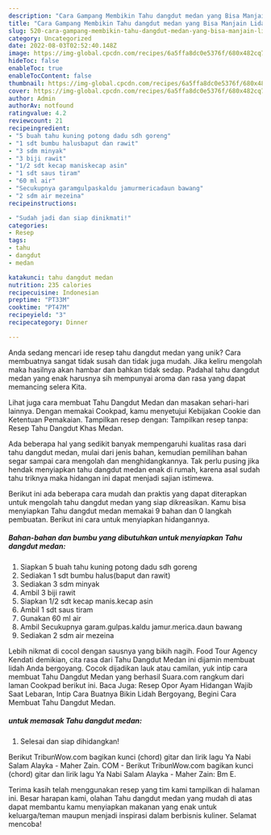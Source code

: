 ```yaml
---
description: "Cara Gampang Membikin Tahu dangdut medan yang Bisa Manjain Lidah"
title: "Cara Gampang Membikin Tahu dangdut medan yang Bisa Manjain Lidah"
slug: 520-cara-gampang-membikin-tahu-dangdut-medan-yang-bisa-manjain-lidah
category: Uncategorized
date: 2022-08-03T02:52:40.148Z
image: https://img-global.cpcdn.com/recipes/6a5ffa8dc0e5376f/680x482cq70/tahu-dangdut-medan-foto-resep-utama.jpg
hideToc: false
enableToc: true
enableTocContent: false
thumbnail: https://img-global.cpcdn.com/recipes/6a5ffa8dc0e5376f/680x482cq70/tahu-dangdut-medan-foto-resep-utama.jpg
cover: https://img-global.cpcdn.com/recipes/6a5ffa8dc0e5376f/680x482cq70/tahu-dangdut-medan-foto-resep-utama.jpg
author: Admin
authorAv: notfound
ratingvalue: 4.2
reviewcount: 21
recipeingredient:
- "5 buah tahu kuning potong dadu sdh goreng"
- "1 sdt bumbu halusbaput dan rawit"
- "3 sdm minyak"
- "3 biji rawit"
- "1/2 sdt kecap maniskecap asin"
- "1 sdt saus tiram"
- "60 ml air"
- "Secukupnya garamgulpaskaldu jamurmericadaun bawang"
- "2 sdm air mezeina"
recipeinstructions:

- "Sudah jadi dan siap dinikmati!"
categories:
- Resep
tags:
- tahu
- dangdut
- medan

katakunci: tahu dangdut medan 
nutrition: 235 calories
recipecuisine: Indonesian
preptime: "PT33M"
cooktime: "PT47M"
recipeyield: "3"
recipecategory: Dinner

---
```





Anda sedang mencari ide resep tahu dangdut medan yang unik? Cara membuatnya sangat tidak susah dan tidak juga mudah. Jika keliru mengolah maka hasilnya akan hambar dan bahkan tidak sedap. Padahal tahu dangdut medan yang enak harusnya sih mempunyai aroma dan rasa yang dapat memancing selera Kita.





Lihat juga cara membuat Tahu Dangdut Medan dan masakan sehari-hari lainnya. Dengan memakai Cookpad, kamu menyetujui Kebijakan Cookie dan Ketentuan Pemakaian. Tampilkan resep dengan: Tampilkan resep tanpa: Resep Tahu Dangdut Khas Medan.

Ada beberapa hal yang sedikit banyak mempengaruhi kualitas rasa dari tahu dangdut medan, mulai dari jenis bahan, kemudian pemilihan bahan segar sampai cara mengolah dan menghidangkannya. Tak perlu pusing jika hendak menyiapkan tahu dangdut medan enak di rumah, karena asal sudah tahu triknya maka hidangan ini dapat menjadi sajian istimewa.






Berikut ini ada beberapa cara mudah dan praktis yang dapat diterapkan untuk mengolah tahu dangdut medan yang siap dikreasikan. Kamu bisa menyiapkan Tahu dangdut medan memakai 9 bahan dan 0 langkah pembuatan. Berikut ini cara untuk menyiapkan hidangannya.

<!--inarticleads1-->

##### Bahan-bahan dan bumbu yang dibutuhkan untuk menyiapkan Tahu dangdut medan:

1. Siapkan 5 buah tahu kuning potong dadu sdh goreng
1. Sediakan 1 sdt bumbu halus(baput dan rawit)
1. Sediakan 3 sdm minyak
1. Ambil 3 biji rawit
1. Siapkan 1/2 sdt kecap manis.kecap asin
1. Ambil 1 sdt saus tiram
1. Gunakan 60 ml air
1. Ambil Secukupnya garam.gulpas.kaldu jamur.merica.daun bawang
1. Sediakan 2 sdm air mezeina


Lebih nikmat di cocol dengan sausnya yang bikih nagih. Food Tour Agency Kendati demikian, cita rasa dari Tahu Dangdut Medan ini dijamin membuat lidah Anda bergoyang. Cocok dijadikan lauk atau camilan, yuk intip cara membuat Tahu Dangdut Medan yang berhasil Suara.com rangkum dari laman Cookpad berikut ini. Baca Juga: Resep Opor Ayam Hidangan Wajib Saat Lebaran, Intip Cara Buatnya Bikin Lidah Bergoyang, Begini Cara Membuat Tahu Dangdut Medan. 

<!--inarticleads2-->

#####  untuk memasak Tahu dangdut medan:


1. Selesai dan siap dihidangkan!

Berikut TribunWow.com bagikan kunci (chord) gitar dan lirik lagu Ya Nabi Salam Alayka - Maher Zain. COM - Berikut TribunWow.com bagikan kunci (chord) gitar dan lirik lagu Ya Nabi Salam Alayka - Maher Zain: Bm E. 

Terima kasih telah menggunakan resep yang tim kami tampilkan di halaman ini. Besar harapan kami, olahan Tahu dangdut medan yang mudah di atas dapat membantu kamu menyiapkan makanan yang enak untuk keluarga/teman maupun menjadi inspirasi dalam berbisnis kuliner. Selamat mencoba!
